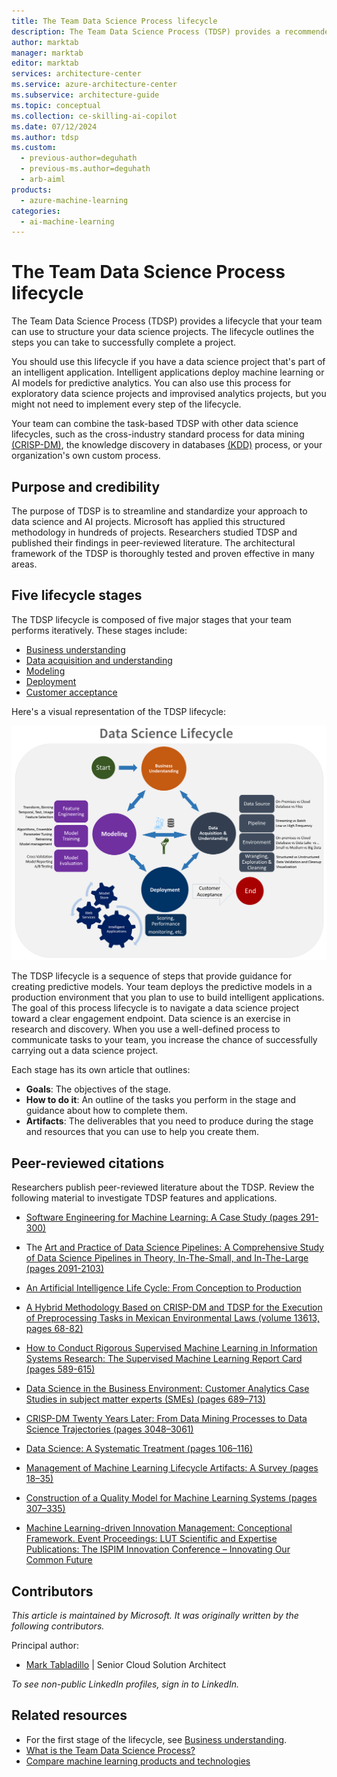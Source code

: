 ```yaml
---
title: The Team Data Science Process lifecycle
description: The Team Data Science Process (TDSP) provides a recommended lifecycle that you can use to structure your data science projects.
author: marktab
manager: marktab
editor: marktab
services: architecture-center
ms.service: azure-architecture-center
ms.subservice: architecture-guide
ms.topic: conceptual
ms.collection: ce-skilling-ai-copilot
ms.date: 07/12/2024
ms.author: tdsp
ms.custom:
  - previous-author=deguhath
  - previous-ms.author=deguhath
  - arb-aiml
products:
  - azure-machine-learning
categories:
  - ai-machine-learning
---
```


# The Team Data Science Process lifecycle

The Team Data Science Process (TDSP) provides a lifecycle that your team can use to structure your data science projects. The lifecycle outlines the steps you can take to successfully complete a project.

You should use this lifecycle if you have a data science project that's part of an intelligent application. Intelligent applications deploy machine learning or AI models for predictive analytics. You can also use this process for exploratory data science projects and improvised analytics projects, but you might not need to implement every step of the lifecycle.

Your team can combine the task-based TDSP with other data science lifecycles, such as the cross-industry standard process for data mining [(CRISP-DM)](https://wikipedia.org/wiki/Cross_Industry_Standard_Process_for_Data_Mining), the knowledge discovery in databases [(KDD)](https://wikipedia.org/wiki/Data_mining#Process) process, or your organization's own custom process.

## Purpose and credibility

The purpose of TDSP is to streamline and standardize your approach to data science and AI projects. Microsoft has applied this structured methodology in hundreds of projects. Researchers studied TDSP and published their findings in peer-reviewed literature. The architectural framework of the TDSP is thoroughly tested and proven effective in many areas.

## Five lifecycle stages

The TDSP lifecycle is composed of five major stages that your team performs iteratively. These stages include:

- [Business understanding](lifecycle-business-understanding.md)
- [Data acquisition and understanding](lifecycle-data.md)
- [Modeling](lifecycle-modeling.md)
- [Deployment](lifecycle-deployment.md)
- [Customer acceptance](lifecycle-acceptance.md)

Here's a visual representation of the TDSP lifecycle:

[![Diagram that shows the stages of the TDSP lifecycle.](./media/lifecycle/tdsp-lifecycle2.png)](./media/lifecycle/tdsp-lifecycle2.png)

The TDSP lifecycle is a sequence of steps that provide guidance for creating predictive models. Your team deploys the predictive models in a production environment that you plan to use to build intelligent applications. The goal of this process lifecycle is to navigate a data science project toward a clear engagement endpoint. Data science is an exercise in research and discovery. When you use a well-defined process to communicate tasks to your team, you increase the chance of successfully carrying out a data science project.

Each stage has its own article that outlines:

* **Goals**: The objectives of the stage.
* **How to do it**: An outline of the tasks you perform in the stage and guidance about how to complete them.
* **Artifacts**: The deliverables that you need to produce during the stage and resources that you can use to help you create them.

## Peer-reviewed citations

Researchers publish peer-reviewed literature about the TDSP. Review the following material to investigate TDSP features and applications.

- [Software Engineering for Machine Learning: A Case Study (pages 291-300)](https://doi.org/10.1109/ICSE-SEIP.2019.00042)

- The [Art and Practice of Data Science Pipelines: A Comprehensive Study of Data Science Pipelines in Theory, In-The-Small, and In-The-Large (pages 2091-2103)](https://doi.org/10.1145/3510003.3510057)

- [An Artificial Intelligence Life Cycle: From Conception to Production](https://doi.org/10.1016/j.patter.2022.100489)

- [A Hybrid Methodology Based on CRISP-DM and TDSP for the Execution of Preprocessing Tasks in Mexican Environmental Laws (volume 13613, pages 68-82)](https://doi.org/10.1007/978-3-031-19496-2_6)

- [How to Conduct Rigorous Supervised Machine Learning in Information Systems Research: The Supervised Machine Learning Report Card (pages 589-615)](https://doi.org/10.17705/1CAIS.04845)

- [Data Science in the Business Environment: Customer Analytics Case Studies in subject matter experts (SMEs) (pages 689–713)](https://doi.org/10.1108/JM2-11-2019-0274)

- [CRISP-DM Twenty Years Later: From Data Mining Processes to Data Science Trajectories (pages 3048–3061)](https://doi.org/10.1109/TKDE.2019.2962680)

- [Data Science: A Systematic Treatment (pages 106–116)](https://doi.org/10.1145/3582491)

- [Management of Machine Learning Lifecycle Artifacts: A Survey (pages 18–35)](https://doi.org/10.1145/3582302.3582306)

- [Construction of a Quality Model for Machine Learning Systems (pages 307–335)](https://doi.org/10.1007/s11219-021-09557-y)

- [Machine Learning-driven Innovation Management: Conceptional Framework. Event Proceedings: LUT Scientific and Expertise Publications: The ISPIM Innovation Conference – Innovating Our Common Future](https://www.innoget.com/innovation-events/1878/ispim-innovation-conference-2021-innovating-our-common-future)

## Contributors

*This article is maintained by Microsoft. It was originally written by the following contributors.*

Principal author:

 - [Mark Tabladillo](https://www.linkedin.com/in/marktab) | Senior Cloud Solution Architect

*To see non-public LinkedIn profiles, sign in to LinkedIn.*

## Related resources

- For the first stage of the lifecycle, see [Business understanding](lifecycle-business-understanding.md).
- [What is the Team Data Science Process?](overview.yml)
- [Compare machine learning products and technologies](../ai-ml/guide/data-science-and-machine-learning.md)
